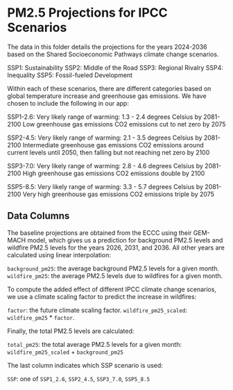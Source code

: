 # PM2.5 Projections for IPCC Scenarios

The data in this folder details the projections for the years 2024-2036 based on the
Shared Socioeconomic Pathways climate change scenarios.

SSP1: Sustainability
SSP2: Middle of the Road
SSP3: Regional Rivalry
SSP4: Inequality
SSP5: Fossil-fueled Development

Within each of these scenarios, there are different categories based on global temperature increase
and greenhouse gas emissions. We have chosen to include the following in our app:

SSP1-2.6:
  Very likely range of warming: 1.3 - 2.4 degrees Celsius by 2081-2100
  Low greenhouse gas emissions
  CO2 emissions cut to net zero by 2075

SSP2-4.5:
  Very likely range of warming: 2.1 - 3.5 degrees Celsius by 2081-2100
  Intermediate greenhouse gas emissions
  CO2 emissions around current levels until 2050, then falling but not reaching net zero by 2100

SSP3-7.0:
  Very likely range of warming: 2.8 - 4.6 degrees Celsius by 2081-2100
  High greenhouse gas emissions
  CO2 emissions double by 2100

SSP5-8.5:
  Very likely range of warming: 3.3 - 5.7 degrees Celsius by 2081-2100
  Very high greenhouse gas emissions
  CO2 emissions triple by 2075

## Data Columns

The baseline projections are obtained from the ECCC using their GEM-MACH model, which gives us a
prediction for background PM2.5 levels and wildfire PM2.5 levels for the years 2026, 2031, and 2036.
All other years are calculated using linear interpolation:

`background_pm25`: the average background PM2.5 levels for a given month.
`wildfire_pm25`: the average PM2.5 levels due to wildfires for a given month.

To compute the added effect of different IPCC climate change scenarios, we use a climate scaling
factor to predict the increase in wildfires:

`factor`: the future climate scaling factor.
`wildfire_pm25_scaled`: `wildfire_pm25` * `factor`.

Finally, the total PM2.5 levels are calculated:

`total_pm25`: the total average PM2.5 levels for a given month:
  `wildfire_pm25_scaled` + `background_pm25`

The last column indicates which SSP scenario is used:

`SSP`: one of `SSP1_2.6`, `SSP2_4.5`, `SSP3_7.0`, `SSP5_8.5`
